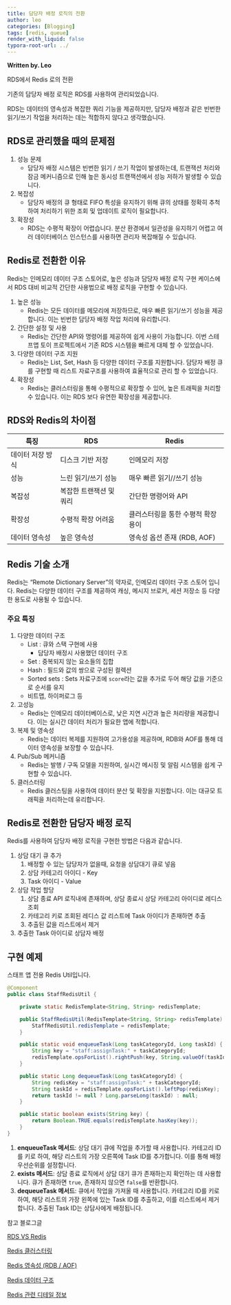 ```yaml
---
title: 담당자 배정 로직의 전환
author: leo
categories: [Blogging]
tags: [redis, queue]
render_with_liquid: false
typora-root-url: ../
---
```


**Written by. Leo**

RDS에서 Redis 로의 전환

기존의 담당자 배정 로직은 RDS를 사용하여 관리되었습니다.

RDS는 데이터의 영속성과 복잡한 쿼리 기능을 제공하지만, 담당자 배정과 같은 빈번한 읽기/쓰기 작업을 처리하는 데는 적합하지 않다고 생각했습니다.

## RDS로 관리했을 때의 문제점

1. 성능 문제
    - 담당자 배정 시스템은 빈번한 읽기 / 쓰기 작업이 발생하는데, 트랜잭션 처리와 잠금 메커니즘으로 인해 높은 동시성 트랜잭션에서 성능 저하가 발생할 수 있습니다.
2. 복잡성
    - 담당자 배정의 큐 형태로 FIFO 특성을 유지하기 위해 큐의 상태를 정확히 추척하여 처리하기 위한 조회 및 업데이트 로직이 필요합니다.
3. 확장성 
    - RDS는 수평적 확장이 어렵습니다. 분산 환경에서 일관성을 유지하기 어렵고 여러 데이터베이스 인스턴스를 사용하면 관리자 복잡해질 수 있습니다.

## Redis로 전환한 이유

Redis는 인메모리 데이터 구조 스토어로, 높은 성능과 담당자 배정 로직 구현 케이스에서 RDS 대비 비교적 간단한 사용법으로 배정 로직을 구현할 수 있습니다.

1. 높은 성능 
    - Redis는 모든 데이터를 메모리에 저장하므로, 매우 빠른 읽기/쓰기 성능을 제공합니다. 이는 빈번한 담당자 배정 작업 처리에 유리합니다.
2. 간단한 설정 및 사용
    - Redis는 간단한 API와 명령어를 제공하여 쉽게 사용이 가능합니다. 이번 스테프앱 토이 프로젝트에서 기존 RDS 시스템을 빠르게 대체 할 수 있었습니다.
3. 다양한 데이터 구조 지원
    - Redis는 List, Set, Hash 등 다양한 데이터 구조를 지원합니다. 담당자 배정 큐를 구현할 때 리스트 자료구조를 사용하여 효율적으로 관리 할 수 있었습니다.
4. 확장성
    - Redis는 클러스터링을 통해 수평적으로 확장할 수 있어, 높은 트래픽을 처리할 수 있습니다. 이는 RDS 보다 유연한 확장성을 제공합니다.

## RDS와 Redis의 차이점

| 특징 | RDS | Redis |
| --- | --- | --- |
| 데이터 저장 방식 | 디스크 기반 저장 | 인메모리 저장 |
| 성능 | 느린 읽기/쓰기 성능 | 매우 빠른 읽기//쓰기 성능 |
| 복잡성 | 복잡한 트랜잭션 및 쿼리 | 간단한 명령어와 API |
| 확장성 | 수평적 확장 어려움 | 클러스터링을 통한 수평적 확장 용이 |
| 데이터 영속성 | 높은 영속성 | 영속성 옵션 존재 (RDB, AOF) |

## Redis 기술 소개

Redis는 “Remote Dictionary Server”의 약자로, 인메모리 데이터 구조 스토어 입니다. Redis는 다양한 데이터 구조를 제공하여 캐싱, 메시지 브로커, 세션 저장소 등 다양한 용도로 사용될 수 있습니다.

### 주요 특징

1. 다양한 데이터 구조
    - List : 큐와 스택 구현에 사용
        - 담당자 배정시 사용했던 데이터 구조
    - Set : 중복되지 않는 요소들의 집합
    - Hash : 필드와 값의 쌍으로 구성된 컬렉션
    - Sorted sets : Sets 자료구조에 `score`라는 값을 추가로 두어 해당 값을 기준으로 순서를 유지
    - 비트맵, 하이퍼로그 등
2. 고성능
    - Redis는 인메모리 데이터베이스로, 낮은 지연 시간과 높은 처리량을 제공합니다. 이는 실시간 데이터 처리가 필요한 앱에 적합니다.
3. 복제 및 영속성
    - Redis는 데이터 복제를 지원하여 고가용성을 제공하며, RDB와 AOF를 통해 데이터 영속성을 보장할 수 있습니다.
4. Pub/Sub 메커니즘
    - Redis는 발행 / 구독 모델을 지원하여, 실시간 메시징 및 알림 시스템을 쉽게 구현할 수 있습니다.
5. 클러스터링
    - Redis 클러스팅을 사용하여 데이터 분산 및 확장을 지원합니다. 이는 대규모 트래픽을 처리하는데 유리합니다.

## Redis로 전환한 담당자 배정 로직

Redis를 사용하여 담당자 배정 로직을 구현한 방법은 다음과 같습니다.

1. 상담 대기 큐 추가
    1. 배정할 수 있는 담당자가 없을때, 요청을 상담대기 큐로 넣음
    2. 상담 카테고리 아이디 - Key
    3. Task 아이디 - Value
2. 상담 작업 할당
    1. 상담 종료 API 로직내에 존재하며, 상담 종료시 상담 카테고리 아이디로 레디스 조회
    2. 카테고리 키로 조회된 레디스 값 리스트에 Task 아이디가 존재하면 추출
    3. 추출된 값을 리스트에서 제거
3. 추출한 Task 아이디로 상담자 배정

## 구현 예제

스태프 앱 전용 Redis Util입니다.

```java
@Component
public class StaffRedisUtil {

    private static RedisTemplate<String, String> redisTemplate;

    public StaffRedisUtil(RedisTemplate<String, String> redisTemplate) {
        StaffRedisUtil.redisTemplate = redisTemplate;
    }

    public static void enqueueTask(Long taskCategoryId, Long taskId) {
        String key = "staff:assignTask:" + taskCategoryId;
        redisTemplate.opsForList().rightPush(key, String.valueOf(taskId));
    }

    public static Long dequeueTask(Long taskCategoryId) {
        String redisKey = "staff:assignTask:" + taskCategoryId;
        String taskId = redisTemplate.opsForList().leftPop(redisKey);
        return taskId != null ? Long.parseLong(taskId) : null;
    }

    public static boolean exists(String key) {
        return Boolean.TRUE.equals(redisTemplate.hasKey(key));
    }
}
```

1. **enqueueTask 메서드**: 상담 대기 큐에 작업을 추가할 때 사용합니다. 카테고리 ID를 키로 하여, 해당 리스트의 가장 오른쪽에 Task ID를 추가합니다. 이를 통해 배정 우선순위를 설정합니다.
2. **exists 메서드**: 상담 종료 로직에서 상담 대기 큐가 존재하는지 확인하는 데 사용합니다. 큐가 존재하면 `true`, 존재하지 않으면 `false`를 반환합니다.
3. **dequeueTask 메서드**: 큐에서 작업을 가져올 때 사용합니다. 카테고리 ID를 키로 하여, 해당 리스트의 가장 왼쪽에 있는 Task ID를 추출하고, 이를 리스트에서 제거합니다. 추출된 Task ID는 상담사에게 배정됩니다.

참고 블로그글 

[RDS VS Redis](https://f-lab.kr/insight/redis-vs-rdb)

[Redis 클러스터링](https://kjw1313.tistory.com/118)

[Redis 영속성 (RDB / AOF)](https://inpa.tistory.com/entry/REDIS-%F0%9F%93%9A-%EB%8D%B0%EC%9D%B4%ED%84%B0-%EC%98%81%EA%B5%AC-%EC%A0%80%EC%9E%A5%ED%95%98%EB%8A%94-%EB%B0%A9%EB%B2%95-%EB%8D%B0%EC%9D%B4%ED%84%B0%EC%9D%98-%EC%98%81%EC%86%8D%EC%84%B1)

[Redis 데이터 구조](https://sabarada.tistory.com/134)

[Redis 관련 디테일 정보](https://velog.io/@dodozee/Redis)